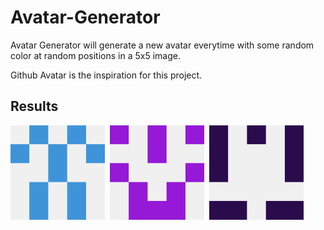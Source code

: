 # Avatar-Generator
Avatar Generator will generate a new avatar everytime with some random color at random positions in a 5x5 image.

Github Avatar is the inspiration for this project.



## Results

<img src="Images/test24.png" height="30%" width="30%">&nbsp; 
<img src="Images/test449.png" height="30%" width="30%">&nbsp; 
<img src="Images/test450.png" height="30%" width="30%">&nbsp; 